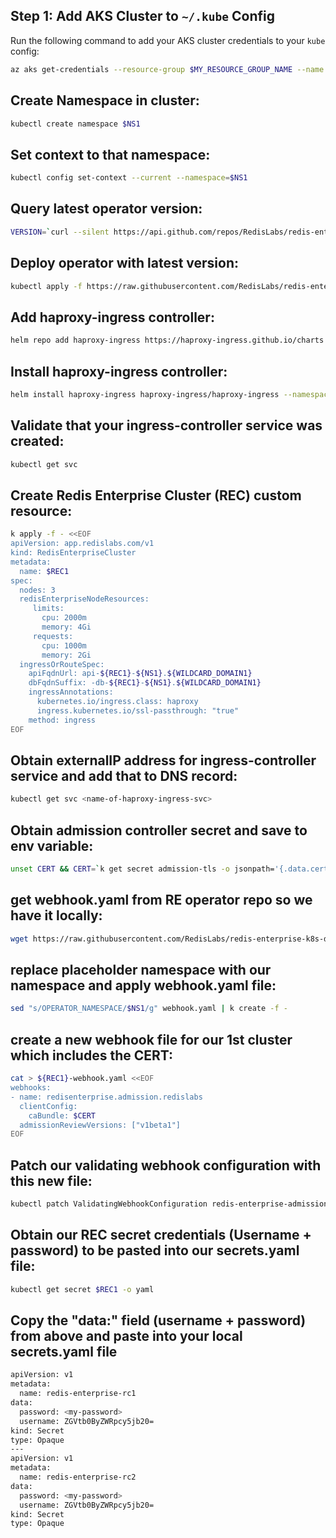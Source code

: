 ## Step 1: Add AKS Cluster to `~/.kube` Config
Run the following command to add your AKS cluster credentials to your `kube` config:

```bash
az aks get-credentials --resource-group $MY_RESOURCE_GROUP_NAME --name <name-of-AKS-cluster>
```

## Create Namespace in cluster:
```bash
kubectl create namespace $NS1
```

## Set context to that namespace:
```bash
kubectl config set-context --current --namespace=$NS1
```

## Query latest operator version:
```bash
VERSION=`curl --silent https://api.github.com/repos/RedisLabs/redis-enterprise-k8s-docs/releases/latest | grep tag_name | awk -F'"' '{print $4}'`
```

## Deploy operator with latest version:
```bash
kubectl apply -f https://raw.githubusercontent.com/RedisLabs/redis-enterprise-k8s-docs/$VERSION/bundle.yaml
```

## Add haproxy-ingress controller:
```bash
helm repo add haproxy-ingress https://haproxy-ingress.github.io/charts
```

## Install haproxy-ingress controller:
```bash
helm install haproxy-ingress haproxy-ingress/haproxy-ingress --namespace $NS1
```

## Validate that your ingress-controller service was created:
```bash
kubectl get svc
```

## Create Redis Enterprise Cluster (REC) custom resource:
```bash
k apply -f - <<EOF
apiVersion: app.redislabs.com/v1
kind: RedisEnterpriseCluster
metadata:
  name: $REC1
spec:
  nodes: 3
  redisEnterpriseNodeResources:
     limits:
       cpu: 2000m
       memory: 4Gi
     requests:
       cpu: 1000m
       memory: 2Gi
  ingressOrRouteSpec:
    apiFqdnUrl: api-${REC1}-${NS1}.${WILDCARD_DOMAIN1}
    dbFqdnSuffix: -db-${REC1}-${NS1}.${WILDCARD_DOMAIN1}
    ingressAnnotations:
      kubernetes.io/ingress.class: haproxy
      ingress.kubernetes.io/ssl-passthrough: "true"
    method: ingress
EOF
```

## Obtain externalIP address for ingress-controller service and add that to DNS record:
```bash
kubectl get svc <name-of-haproxy-ingress-svc>
```

## Obtain admission controller secret and save to env variable:
```bash
unset CERT && CERT=`k get secret admission-tls -o jsonpath='{.data.cert}'` && echo $CERT
```

## get webhook.yaml from RE operator repo so we have it locally:
```bash
wget https://raw.githubusercontent.com/RedisLabs/redis-enterprise-k8s-docs/master/admission/webhook.yaml
```

## replace placeholder namespace with our namespace and apply webhook.yaml file:
```bash
sed "s/OPERATOR_NAMESPACE/$NS1/g" webhook.yaml | k create -f -
```

## create a new webhook file for our 1st cluster which includes the CERT:
```bash
cat > ${REC1}-webhook.yaml <<EOF
webhooks:
- name: redisenterprise.admission.redislabs
  clientConfig:
    caBundle: $CERT
  admissionReviewVersions: ["v1beta1"]
EOF
```

## Patch our validating webhook configuration with this new file:
```bash
kubectl patch ValidatingWebhookConfiguration redis-enterprise-admission --patch "$(cat ${REC1}-webhook.yaml)"
```

## Obtain our REC secret credentials (Username + password) to be pasted into our secrets.yaml file:
```bash
kubectl get secret $REC1 -o yaml
```

## Copy the "data:" field (username + password) from above and paste into your local secrets.yaml file

```bash
apiVersion: v1
metadata:
  name: redis-enterprise-rc1
data:
  password: <my-password>
  username: ZGVtb0ByZWRpcy5jb20=
kind: Secret
type: Opaque
---
apiVersion: v1
metadata:
  name: redis-enterprise-rc2
data:
  password: <my-password>
  username: ZGVtb0ByZWRpcy5jb20=
kind: Secret
type: Opaque
```
